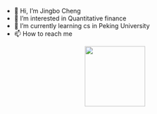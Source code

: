 - 👋 Hi, I’m Jingbo Cheng
- 👀 I’m interested in Quantitative finance
- 🌱 I’m currently learning cs in Peking University
- 📫 How to reach me

<div align="center"> <img height="137px" src="https://github-readme-stats.vercel.app/api?username=sun0225SUN&hide_title=true&hide_border=true&show_icons=trueline_height=21&text_color=000&icon_color=000&bg_color=0,ea6161,ffc64d,fffc4d,52fa5a&theme=graywhite" /> </div>

<!---
chengwym/chengwym is a ✨ special ✨ repository because its `README.md` (this file) appears on your GitHub profile.
You can click the Preview link to take a look at your changes.
--->
